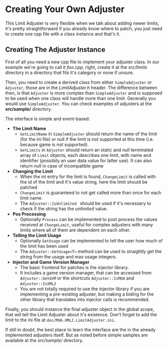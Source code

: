 Creating Your Own Adjuster
=============================

This Limit Adjuster is very flexible when we talk about adding newer limits, it's pretty straightforward if you already know where to patch, you just need to create one cpp file with a class instance and that's it.

Creating The Adjuster Instance
--------------------------------

First of all you need a new cpp file to implement your adjuster class.
In our example we're going to call it *foo.cpp*, right, create it at the *src/limits* directory in a directory that fits it's category or none if unsure.

Then, you need to create a derived class from either `SimpleAdjuster` or  `Adjuster`, those are in the *LimitAdjuster.h* header.
The difference between then, is that `Adjuster` is more complex than `SimpleAdjuster` and is supposed to be used when one class will handle more than one limit. Generally you would use `SimpleAdjuster`.
You can check examples of adjusters at the **src/sample/** directory.

The interface is simple and event-based:

* **The Limit Name**
    +  `GetLimitName` in  `SimpleAdjuster` should return the name of the limit (for the ini file) or null if the limit is not supported at this time (i.e. because game is not supported).
    + `GetLimits` in `Adjuster` should return an static and null terminated array of `Limit` objects, each describes one limit, with name and identifier (possibily an user data value for latter use). It can also return null in case of incompatible game
* **Changing the Limit**
    + When the ini entry for the limit is found, `ChangeLimit` is called with the id of the limit and it's value string, here the limit should be patched
    + `ChangeLimit` is guaranteed to not get called more than once for each limit name.
    + The  `Adjuster::IsUnlimited ` should be used if it's necessary to check if the string has the *unlimited* value.
* **Pos Processing**
    + Optionally `Process` can be implemented to post process the values received at `ChangeLimit`, useful for complex adjusters with many limits where all of them are dependent on each other.
* **Telling the Limit Usage**
    + Optionally `GetUsage` can be implemented to tell the user how much of the limit has been used
    + The `Adjuster::GetUsage<T>` method can be used to straightly get the string from the usage and max usage integers.
* **Injector and Game Version Manager**
    + The basic frontend for patches is the injector library.
    + It includes a game version manager, that can be accessed from `Adjuster::GetGVM` or the shortcuts `Adjuster::IsMUA` and `Adjuster::IsXML2`
    + You are not totally required to use the injector library if you are implementing a pre-existing adjuster, but making a biding for the other library that translates into injector calls is recommended.

Finally, you should instance the final adjuster object in the global scope, that will tell the Limit Adjuster about it's existence.
Don't forget to add the limit to the ini file at `doc/MUA.XML2.LimitAdjuster.ini`.

If still in doubt, the best place to learn the interface are the in the already implemented adjusters itself. But as noted before simple samples are available at the *src/sample/* directory.
